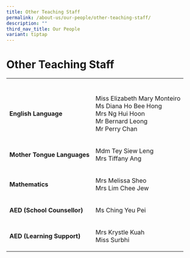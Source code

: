 ```yaml
---
title: Other Teaching Staff
permalink: /about-us/our-people/other-teaching-staff/
description: ""
third_nav_title: Our People
variant: tiptap
---
```

<h1><strong>Other Teaching Staff</strong></h1>
<table>
<tbody>
<tr>
<th rowspan="1" colspan="1">
<p></p>
</th>
<th rowspan="1" colspan="1">
<p></p>
</th>
</tr>
<tr>
<td rowspan="1" colspan="1">
<p><strong>English Language</strong>
</p>
</td>
<td rowspan="1" colspan="1">
<p>Miss Elizabeth Mary Monteiro
<br>Ms Diana Ho Bee Hong
<br>Mrs Ng Hui Hoon
<br>Mr Bernard Leong
<br>Mr Perry Chan</p>
</td>
</tr>
<tr>
<td rowspan="1" colspan="1">
<p><strong>Mother Tongue Languages</strong>
</p>
</td>
<td rowspan="1" colspan="1">
<p>Mdm Tey Siew Leng
<br>Mrs Tiffany Ang</p>
</td>
</tr>
<tr>
<td rowspan="1" colspan="1">
<p><strong>Mathematics</strong>
</p>
</td>
<td rowspan="1" colspan="1">
<p>Mrs Melissa Sheo
<br>Mrs Lim Chee Jew</p>
</td>
</tr>
<tr>
<td rowspan="1" colspan="1">
<p><strong>AED (School Counsellor)</strong>
</p>
</td>
<td rowspan="1" colspan="1">
<p>Ms Ching Yeu Pei</p>
</td>
</tr>
<tr>
<td rowspan="1" colspan="1">
<p><strong>AED (Learning Support)</strong>
</p>
</td>
<td rowspan="1" colspan="1">
<p>Mrs Krystle Kuah
<br>Miss Surbhi</p>
</td>
</tr>
</tbody>
</table>
<p></p>